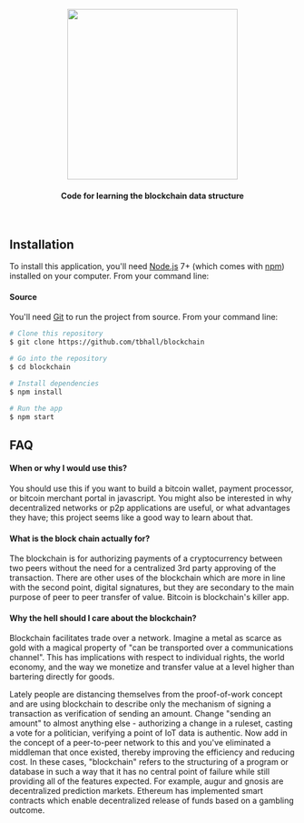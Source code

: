 <h1 align="center">
  <br>
  <a href="#" rel="noopener noreferrer" target="_blank"><img src="https://www.mgscreativa.com/images/stories/virtuemart/product/logo-blockchain6.png" width="300"></a>
</h1>
<h4 align="center">Code for learning the blockchain data structure</h4>

<br>

## Installation

To install this application, you'll need
[Node.js](https://nodejs.org/en/download/) 7+ (which comes with
[npm](http://npmjs.com)) installed on your computer. From your command line:

#### Source

You'll need [Git](https://git-scm.com) to run the project from source. From your
command line:

```bash
# Clone this repository
$ git clone https://github.com/tbhall/blockchain

# Go into the repository
$ cd blockchain

# Install dependencies
$ npm install

# Run the app
$ npm start
```

## FAQ

#### When or why I would use this?

You should use this if you want to build a bitcoin wallet, payment processor, or
bitcoin merchant portal in javascript. You might also be interested in why
decentralized networks or p2p applications are useful, or what advantages they
have; this project seems like a good way to learn about that.

#### What is the block chain actually for?

The blockchain is for authorizing payments of a cryptocurrency between two peers
without the need for a centralized 3rd party approving of the transaction. There
are other uses of the blockchain which are more in line with the second point,
digital signatures, but they are secondary to the main purpose of peer to peer
transfer of value. Bitcoin is blockchain's killer app.

#### Why the hell should I care about the blockchain?

Blockchain facilitates trade over a network. Imagine a metal as scarce as gold
with a magical property of "can be transported over a communications channel".
This has implications with respect to individual rights, the world economy, and
the way we monetize and transfer value at a level higher than bartering directly
for goods.

Lately people are distancing themselves from the proof-of-work concept and are
using blockchain to describe only the mechanism of signing a transaction as
verification of sending an amount. Change "sending an amount" to almost anything
else - authorizing a change in a ruleset, casting a vote for a politician,
verifying a point of IoT data is authentic. Now add in the concept of a
peer-to-peer network to this and you've eliminated a middleman that once
existed, thereby improving the efficiency and reducing cost. In these cases,
"blockchain" refers to the structuring of a program or database in such a way
that it has no central point of failure while still providing all of the
features expected. For example, augur and gnosis are decentralized prediction
markets. Ethereum has implemented smart contracts which enable decentralized
release of funds based on a gambling outcome.

